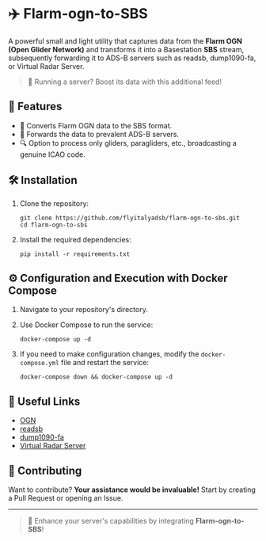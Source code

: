 # ✈️ Flarm-ogn-to-SBS

A powerful small and light utility that captures data from the **Flarm OGN (Open Glider Network)** and transforms it
into a Basestation
**SBS** stream, subsequently forwarding it to ADS-B servers such as readsb, dump1090-fa, or Virtual Radar Server.

> 📡 Running a server? Boost its data with this additional feed!

## 🌟 Features

- 🔄 Converts Flarm OGN data to the SBS format.
- 🔗 Forwards the data to prevalent ADS-B servers.
- 🔍 Option to process only gliders, paragliders, etc., broadcasting a genuine ICAO code.

## 🛠️ Installation

1. Clone the repository:
   ```
   git clone https://github.com/flyitalyadsb/flarm-ogn-to-sbs.git
   cd flarm-ogn-to-sbs
   ```

2. Install the required dependencies:
   ```
   pip install -r requirements.txt
   ```

## ⚙️ Configuration and Execution with Docker Compose

1. Navigate to your repository's directory.

2. Use Docker Compose to run the service:
   ```
   docker-compose up -d
   ```

3. If you need to make configuration changes, modify the `docker-compose.yml` file and restart the service:

   ```
   docker-compose down && docker-compose up -d
   ```

## 🔗 Useful Links

- [OGN](https://www.glidernet.org/)
- [readsb](https://github.com/wiedehopf/readsb)
- [dump1090-fa](https://github.com/flightaware/dump1090)
- [Virtual Radar Server](http://www.virtualradarserver.co.uk/)

## 🤝 Contributing

Want to contribute? **Your assistance would be invaluable!** Start by creating a Pull Request or opening an Issue.

---

> 🚀 Enhance your server's capabilities by integrating **Flarm-ogn-to-SBS**!


